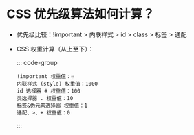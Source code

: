 # CSS 优先级算法如何计算？

<article-info/>

- 优先级比较：!important > 内联样式 > id > class > 标签 > 通配
- CSS 权重计算（从上至下）：

  ::: code-group

  ```text
  !important 权重值：♾️
  内联样式 (style) 权重值：1000
  id 选择器 # 权重值：100
  类选择器 . 权重值：10
  标签&伪元素选择器 权重值：1
  通配、>、+ 权重值：0
  ```

  :::
